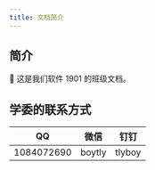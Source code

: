 ```yaml
---
title: 文档简介
---
```


## 简介

📄 这是我们软件 1901 的班级文档。

## 学委的联系方式

| QQ         | 微信   | 钉钉   |
| ---------- | ------ | ------ |
| 1084072690 | boytly | tlyboy |
